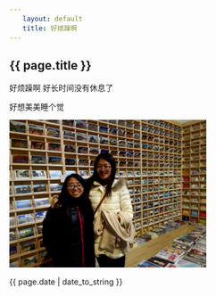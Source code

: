 ```yaml
---
　　layout: default
　　title: 好烦躁啊
---
```


## {{ page.title }}

好烦躁啊
好长时间没有休息了

好想美美睡个觉


<img src="https://raw.githubusercontent.com/625227924/picture/master/1%E6%9C%884%E6%97%A520%E7%82%B9%EF%BC%8C%E4%B8%8E%E6%9D%A8%E6%85%A7%E7%8F%8A%E5%9C%A8%20%E4%BB%80%E5%88%B9%E6%B5%B7%20%E7%83%9F%E6%96%97%E6%96%9C%E8%A1%97.jpg" width = "70%" />


  

{{ page.date | date_to_string }}
